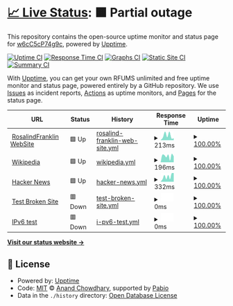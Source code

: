 # [📈 Live Status](https://w6cC5cP74g9c.github.io/up): <!--live status--> **🟧 Partial outage**

This repository contains the open-source uptime monitor and status page for [w6cC5cP74g9c](https://w6cC5cP74g9c.github.io/up), powered by [Upptime](https://github.com/upptime/upptime).

[![Uptime CI](https://github.com/w6cC5cP74g9c/up/workflows/Uptime%20CI/badge.svg)](https://github.com/w6cC5cP74g9c/up/actions?query=workflow%3A%22Uptime+CI%22)
[![Response Time CI](https://github.com/w6cC5cP74g9c/up/workflows/Response%20Time%20CI/badge.svg)](https://github.com/w6cC5cP74g9c/up/actions?query=workflow%3A%22Response+Time+CI%22)
[![Graphs CI](https://github.com/w6cC5cP74g9c/up/workflows/Graphs%20CI/badge.svg)](https://github.com/w6cC5cP74g9c/up/actions?query=workflow%3A%22Graphs+CI%22)
[![Static Site CI](https://github.com/w6cC5cP74g9c/up/workflows/Static%20Site%20CI/badge.svg)](https://github.com/w6cC5cP74g9c/up/actions?query=workflow%3A%22Static+Site+CI%22)
[![Summary CI](https://github.com/w6cC5cP74g9c/up/workflows/Summary%20CI/badge.svg)](https://github.com/w6cC5cP74g9c/up/actions?query=workflow%3A%22Summary+CI%22)

With [Upptime](https://upptime.js.org), you can get your own RFUMS unlimited and free uptime monitor and status page, powered entirely by a GitHub repository. We use [Issues](https://github.com/w6cC5cP74g9c/up/issues) as incident reports, [Actions](https://github.com/w6cC5cP74g9c/up/actions) as uptime monitors, and [Pages](https://w6cC5cP74g9c.github.io/up) for the status page.

<!--start: status pages-->
<!-- This summary is generated by Upptime (https://github.com/upptime/upptime) -->
<!-- Do not edit this manually, your changes will be overwritten -->
<!-- prettier-ignore -->
| URL | Status | History | Response Time | Uptime |
| --- | ------ | ------- | ------------- | ------ |
| <img alt="" src="https://icons.duckduckgo.com/ip3/www.rosalindfranklin.edu.ico" height="13"> [RosalindFranklin WebSite](https://www.rosalindfranklin.edu) | 🟩 Up | [rosalind-franklin-web-site.yml](https://github.com/w6cC5cP74g9c/up/commits/HEAD/history/rosalind-franklin-web-site.yml) | <details><summary><img alt="Response time graph" src="./graphs/rosalind-franklin-web-site/response-time-week.png" height="20"> 213ms</summary><br><a href="https://w6cC5cP74g9c.github.io/up/history/rosalind-franklin-web-site"><img alt="Response time 213" src="https://img.shields.io/endpoint?url=https%3A%2F%2Fraw.githubusercontent.com%2Fw6cC5cP74g9c%2Fup%2FHEAD%2Fapi%2Frosalind-franklin-web-site%2Fresponse-time.json"></a><br><a href="https://w6cC5cP74g9c.github.io/up/history/rosalind-franklin-web-site"><img alt="24-hour response time 213" src="https://img.shields.io/endpoint?url=https%3A%2F%2Fraw.githubusercontent.com%2Fw6cC5cP74g9c%2Fup%2FHEAD%2Fapi%2Frosalind-franklin-web-site%2Fresponse-time-day.json"></a><br><a href="https://w6cC5cP74g9c.github.io/up/history/rosalind-franklin-web-site"><img alt="7-day response time 213" src="https://img.shields.io/endpoint?url=https%3A%2F%2Fraw.githubusercontent.com%2Fw6cC5cP74g9c%2Fup%2FHEAD%2Fapi%2Frosalind-franklin-web-site%2Fresponse-time-week.json"></a><br><a href="https://w6cC5cP74g9c.github.io/up/history/rosalind-franklin-web-site"><img alt="30-day response time 213" src="https://img.shields.io/endpoint?url=https%3A%2F%2Fraw.githubusercontent.com%2Fw6cC5cP74g9c%2Fup%2FHEAD%2Fapi%2Frosalind-franklin-web-site%2Fresponse-time-month.json"></a><br><a href="https://w6cC5cP74g9c.github.io/up/history/rosalind-franklin-web-site"><img alt="1-year response time 213" src="https://img.shields.io/endpoint?url=https%3A%2F%2Fraw.githubusercontent.com%2Fw6cC5cP74g9c%2Fup%2FHEAD%2Fapi%2Frosalind-franklin-web-site%2Fresponse-time-year.json"></a></details> | <details><summary><a href="https://w6cC5cP74g9c.github.io/up/history/rosalind-franklin-web-site">100.00%</a></summary><a href="https://w6cC5cP74g9c.github.io/up/history/rosalind-franklin-web-site"><img alt="All-time uptime 100.00%" src="https://img.shields.io/endpoint?url=https%3A%2F%2Fraw.githubusercontent.com%2Fw6cC5cP74g9c%2Fup%2FHEAD%2Fapi%2Frosalind-franklin-web-site%2Fuptime.json"></a><br><a href="https://w6cC5cP74g9c.github.io/up/history/rosalind-franklin-web-site"><img alt="24-hour uptime 100.00%" src="https://img.shields.io/endpoint?url=https%3A%2F%2Fraw.githubusercontent.com%2Fw6cC5cP74g9c%2Fup%2FHEAD%2Fapi%2Frosalind-franklin-web-site%2Fuptime-day.json"></a><br><a href="https://w6cC5cP74g9c.github.io/up/history/rosalind-franklin-web-site"><img alt="7-day uptime 100.00%" src="https://img.shields.io/endpoint?url=https%3A%2F%2Fraw.githubusercontent.com%2Fw6cC5cP74g9c%2Fup%2FHEAD%2Fapi%2Frosalind-franklin-web-site%2Fuptime-week.json"></a><br><a href="https://w6cC5cP74g9c.github.io/up/history/rosalind-franklin-web-site"><img alt="30-day uptime 100.00%" src="https://img.shields.io/endpoint?url=https%3A%2F%2Fraw.githubusercontent.com%2Fw6cC5cP74g9c%2Fup%2FHEAD%2Fapi%2Frosalind-franklin-web-site%2Fuptime-month.json"></a><br><a href="https://w6cC5cP74g9c.github.io/up/history/rosalind-franklin-web-site"><img alt="1-year uptime 100.00%" src="https://img.shields.io/endpoint?url=https%3A%2F%2Fraw.githubusercontent.com%2Fw6cC5cP74g9c%2Fup%2FHEAD%2Fapi%2Frosalind-franklin-web-site%2Fuptime-year.json"></a></details>
| <img alt="" src="https://icons.duckduckgo.com/ip3/en.wikipedia.org.ico" height="13"> [Wikipedia](https://en.wikipedia.org) | 🟩 Up | [wikipedia.yml](https://github.com/w6cC5cP74g9c/up/commits/HEAD/history/wikipedia.yml) | <details><summary><img alt="Response time graph" src="./graphs/wikipedia/response-time-week.png" height="20"> 196ms</summary><br><a href="https://w6cC5cP74g9c.github.io/up/history/wikipedia"><img alt="Response time 196" src="https://img.shields.io/endpoint?url=https%3A%2F%2Fraw.githubusercontent.com%2Fw6cC5cP74g9c%2Fup%2FHEAD%2Fapi%2Fwikipedia%2Fresponse-time.json"></a><br><a href="https://w6cC5cP74g9c.github.io/up/history/wikipedia"><img alt="24-hour response time 196" src="https://img.shields.io/endpoint?url=https%3A%2F%2Fraw.githubusercontent.com%2Fw6cC5cP74g9c%2Fup%2FHEAD%2Fapi%2Fwikipedia%2Fresponse-time-day.json"></a><br><a href="https://w6cC5cP74g9c.github.io/up/history/wikipedia"><img alt="7-day response time 196" src="https://img.shields.io/endpoint?url=https%3A%2F%2Fraw.githubusercontent.com%2Fw6cC5cP74g9c%2Fup%2FHEAD%2Fapi%2Fwikipedia%2Fresponse-time-week.json"></a><br><a href="https://w6cC5cP74g9c.github.io/up/history/wikipedia"><img alt="30-day response time 196" src="https://img.shields.io/endpoint?url=https%3A%2F%2Fraw.githubusercontent.com%2Fw6cC5cP74g9c%2Fup%2FHEAD%2Fapi%2Fwikipedia%2Fresponse-time-month.json"></a><br><a href="https://w6cC5cP74g9c.github.io/up/history/wikipedia"><img alt="1-year response time 196" src="https://img.shields.io/endpoint?url=https%3A%2F%2Fraw.githubusercontent.com%2Fw6cC5cP74g9c%2Fup%2FHEAD%2Fapi%2Fwikipedia%2Fresponse-time-year.json"></a></details> | <details><summary><a href="https://w6cC5cP74g9c.github.io/up/history/wikipedia">100.00%</a></summary><a href="https://w6cC5cP74g9c.github.io/up/history/wikipedia"><img alt="All-time uptime 100.00%" src="https://img.shields.io/endpoint?url=https%3A%2F%2Fraw.githubusercontent.com%2Fw6cC5cP74g9c%2Fup%2FHEAD%2Fapi%2Fwikipedia%2Fuptime.json"></a><br><a href="https://w6cC5cP74g9c.github.io/up/history/wikipedia"><img alt="24-hour uptime 100.00%" src="https://img.shields.io/endpoint?url=https%3A%2F%2Fraw.githubusercontent.com%2Fw6cC5cP74g9c%2Fup%2FHEAD%2Fapi%2Fwikipedia%2Fuptime-day.json"></a><br><a href="https://w6cC5cP74g9c.github.io/up/history/wikipedia"><img alt="7-day uptime 100.00%" src="https://img.shields.io/endpoint?url=https%3A%2F%2Fraw.githubusercontent.com%2Fw6cC5cP74g9c%2Fup%2FHEAD%2Fapi%2Fwikipedia%2Fuptime-week.json"></a><br><a href="https://w6cC5cP74g9c.github.io/up/history/wikipedia"><img alt="30-day uptime 100.00%" src="https://img.shields.io/endpoint?url=https%3A%2F%2Fraw.githubusercontent.com%2Fw6cC5cP74g9c%2Fup%2FHEAD%2Fapi%2Fwikipedia%2Fuptime-month.json"></a><br><a href="https://w6cC5cP74g9c.github.io/up/history/wikipedia"><img alt="1-year uptime 100.00%" src="https://img.shields.io/endpoint?url=https%3A%2F%2Fraw.githubusercontent.com%2Fw6cC5cP74g9c%2Fup%2FHEAD%2Fapi%2Fwikipedia%2Fuptime-year.json"></a></details>
| <img alt="" src="https://icons.duckduckgo.com/ip3/news.ycombinator.com.ico" height="13"> [Hacker News](https://news.ycombinator.com) | 🟩 Up | [hacker-news.yml](https://github.com/w6cC5cP74g9c/up/commits/HEAD/history/hacker-news.yml) | <details><summary><img alt="Response time graph" src="./graphs/hacker-news/response-time-week.png" height="20"> 332ms</summary><br><a href="https://w6cC5cP74g9c.github.io/up/history/hacker-news"><img alt="Response time 332" src="https://img.shields.io/endpoint?url=https%3A%2F%2Fraw.githubusercontent.com%2Fw6cC5cP74g9c%2Fup%2FHEAD%2Fapi%2Fhacker-news%2Fresponse-time.json"></a><br><a href="https://w6cC5cP74g9c.github.io/up/history/hacker-news"><img alt="24-hour response time 332" src="https://img.shields.io/endpoint?url=https%3A%2F%2Fraw.githubusercontent.com%2Fw6cC5cP74g9c%2Fup%2FHEAD%2Fapi%2Fhacker-news%2Fresponse-time-day.json"></a><br><a href="https://w6cC5cP74g9c.github.io/up/history/hacker-news"><img alt="7-day response time 332" src="https://img.shields.io/endpoint?url=https%3A%2F%2Fraw.githubusercontent.com%2Fw6cC5cP74g9c%2Fup%2FHEAD%2Fapi%2Fhacker-news%2Fresponse-time-week.json"></a><br><a href="https://w6cC5cP74g9c.github.io/up/history/hacker-news"><img alt="30-day response time 332" src="https://img.shields.io/endpoint?url=https%3A%2F%2Fraw.githubusercontent.com%2Fw6cC5cP74g9c%2Fup%2FHEAD%2Fapi%2Fhacker-news%2Fresponse-time-month.json"></a><br><a href="https://w6cC5cP74g9c.github.io/up/history/hacker-news"><img alt="1-year response time 332" src="https://img.shields.io/endpoint?url=https%3A%2F%2Fraw.githubusercontent.com%2Fw6cC5cP74g9c%2Fup%2FHEAD%2Fapi%2Fhacker-news%2Fresponse-time-year.json"></a></details> | <details><summary><a href="https://w6cC5cP74g9c.github.io/up/history/hacker-news">100.00%</a></summary><a href="https://w6cC5cP74g9c.github.io/up/history/hacker-news"><img alt="All-time uptime 100.00%" src="https://img.shields.io/endpoint?url=https%3A%2F%2Fraw.githubusercontent.com%2Fw6cC5cP74g9c%2Fup%2FHEAD%2Fapi%2Fhacker-news%2Fuptime.json"></a><br><a href="https://w6cC5cP74g9c.github.io/up/history/hacker-news"><img alt="24-hour uptime 100.00%" src="https://img.shields.io/endpoint?url=https%3A%2F%2Fraw.githubusercontent.com%2Fw6cC5cP74g9c%2Fup%2FHEAD%2Fapi%2Fhacker-news%2Fuptime-day.json"></a><br><a href="https://w6cC5cP74g9c.github.io/up/history/hacker-news"><img alt="7-day uptime 100.00%" src="https://img.shields.io/endpoint?url=https%3A%2F%2Fraw.githubusercontent.com%2Fw6cC5cP74g9c%2Fup%2FHEAD%2Fapi%2Fhacker-news%2Fuptime-week.json"></a><br><a href="https://w6cC5cP74g9c.github.io/up/history/hacker-news"><img alt="30-day uptime 100.00%" src="https://img.shields.io/endpoint?url=https%3A%2F%2Fraw.githubusercontent.com%2Fw6cC5cP74g9c%2Fup%2FHEAD%2Fapi%2Fhacker-news%2Fuptime-month.json"></a><br><a href="https://w6cC5cP74g9c.github.io/up/history/hacker-news"><img alt="1-year uptime 100.00%" src="https://img.shields.io/endpoint?url=https%3A%2F%2Fraw.githubusercontent.com%2Fw6cC5cP74g9c%2Fup%2FHEAD%2Fapi%2Fhacker-news%2Fuptime-year.json"></a></details>
| <img alt="" src="https://icons.duckduckgo.com/ip3/thissitedoesnotexist.koj.co.ico" height="13"> [Test Broken Site](https://thissitedoesnotexist.koj.co) | 🟥 Down | [test-broken-site.yml](https://github.com/w6cC5cP74g9c/up/commits/HEAD/history/test-broken-site.yml) | <details><summary><img alt="Response time graph" src="./graphs/test-broken-site/response-time-week.png" height="20"> 0ms</summary><br><a href="https://w6cC5cP74g9c.github.io/up/history/test-broken-site"><img alt="Response time 0" src="https://img.shields.io/endpoint?url=https%3A%2F%2Fraw.githubusercontent.com%2Fw6cC5cP74g9c%2Fup%2FHEAD%2Fapi%2Ftest-broken-site%2Fresponse-time.json"></a><br><a href="https://w6cC5cP74g9c.github.io/up/history/test-broken-site"><img alt="24-hour response time 0" src="https://img.shields.io/endpoint?url=https%3A%2F%2Fraw.githubusercontent.com%2Fw6cC5cP74g9c%2Fup%2FHEAD%2Fapi%2Ftest-broken-site%2Fresponse-time-day.json"></a><br><a href="https://w6cC5cP74g9c.github.io/up/history/test-broken-site"><img alt="7-day response time 0" src="https://img.shields.io/endpoint?url=https%3A%2F%2Fraw.githubusercontent.com%2Fw6cC5cP74g9c%2Fup%2FHEAD%2Fapi%2Ftest-broken-site%2Fresponse-time-week.json"></a><br><a href="https://w6cC5cP74g9c.github.io/up/history/test-broken-site"><img alt="30-day response time 0" src="https://img.shields.io/endpoint?url=https%3A%2F%2Fraw.githubusercontent.com%2Fw6cC5cP74g9c%2Fup%2FHEAD%2Fapi%2Ftest-broken-site%2Fresponse-time-month.json"></a><br><a href="https://w6cC5cP74g9c.github.io/up/history/test-broken-site"><img alt="1-year response time 0" src="https://img.shields.io/endpoint?url=https%3A%2F%2Fraw.githubusercontent.com%2Fw6cC5cP74g9c%2Fup%2FHEAD%2Fapi%2Ftest-broken-site%2Fresponse-time-year.json"></a></details> | <details><summary><a href="https://w6cC5cP74g9c.github.io/up/history/test-broken-site">100.00%</a></summary><a href="https://w6cC5cP74g9c.github.io/up/history/test-broken-site"><img alt="All-time uptime 100.00%" src="https://img.shields.io/endpoint?url=https%3A%2F%2Fraw.githubusercontent.com%2Fw6cC5cP74g9c%2Fup%2FHEAD%2Fapi%2Ftest-broken-site%2Fuptime.json"></a><br><a href="https://w6cC5cP74g9c.github.io/up/history/test-broken-site"><img alt="24-hour uptime 100.00%" src="https://img.shields.io/endpoint?url=https%3A%2F%2Fraw.githubusercontent.com%2Fw6cC5cP74g9c%2Fup%2FHEAD%2Fapi%2Ftest-broken-site%2Fuptime-day.json"></a><br><a href="https://w6cC5cP74g9c.github.io/up/history/test-broken-site"><img alt="7-day uptime 100.00%" src="https://img.shields.io/endpoint?url=https%3A%2F%2Fraw.githubusercontent.com%2Fw6cC5cP74g9c%2Fup%2FHEAD%2Fapi%2Ftest-broken-site%2Fuptime-week.json"></a><br><a href="https://w6cC5cP74g9c.github.io/up/history/test-broken-site"><img alt="30-day uptime 100.00%" src="https://img.shields.io/endpoint?url=https%3A%2F%2Fraw.githubusercontent.com%2Fw6cC5cP74g9c%2Fup%2FHEAD%2Fapi%2Ftest-broken-site%2Fuptime-month.json"></a><br><a href="https://w6cC5cP74g9c.github.io/up/history/test-broken-site"><img alt="1-year uptime 100.00%" src="https://img.shields.io/endpoint?url=https%3A%2F%2Fraw.githubusercontent.com%2Fw6cC5cP74g9c%2Fup%2FHEAD%2Fapi%2Ftest-broken-site%2Fuptime-year.json"></a></details>
| <img alt="" src="https://icons.duckduckgo.com/ip3/null.ico" height="13"> [IPv6 test](forwardemail.net) | 🟥 Down | [i-pv6-test.yml](https://github.com/w6cC5cP74g9c/up/commits/HEAD/history/i-pv6-test.yml) | <details><summary><img alt="Response time graph" src="./graphs/i-pv6-test/response-time-week.png" height="20"> 0ms</summary><br><a href="https://w6cC5cP74g9c.github.io/up/history/i-pv6-test"><img alt="Response time 0" src="https://img.shields.io/endpoint?url=https%3A%2F%2Fraw.githubusercontent.com%2Fw6cC5cP74g9c%2Fup%2FHEAD%2Fapi%2Fi-pv6-test%2Fresponse-time.json"></a><br><a href="https://w6cC5cP74g9c.github.io/up/history/i-pv6-test"><img alt="24-hour response time 0" src="https://img.shields.io/endpoint?url=https%3A%2F%2Fraw.githubusercontent.com%2Fw6cC5cP74g9c%2Fup%2FHEAD%2Fapi%2Fi-pv6-test%2Fresponse-time-day.json"></a><br><a href="https://w6cC5cP74g9c.github.io/up/history/i-pv6-test"><img alt="7-day response time 0" src="https://img.shields.io/endpoint?url=https%3A%2F%2Fraw.githubusercontent.com%2Fw6cC5cP74g9c%2Fup%2FHEAD%2Fapi%2Fi-pv6-test%2Fresponse-time-week.json"></a><br><a href="https://w6cC5cP74g9c.github.io/up/history/i-pv6-test"><img alt="30-day response time 0" src="https://img.shields.io/endpoint?url=https%3A%2F%2Fraw.githubusercontent.com%2Fw6cC5cP74g9c%2Fup%2FHEAD%2Fapi%2Fi-pv6-test%2Fresponse-time-month.json"></a><br><a href="https://w6cC5cP74g9c.github.io/up/history/i-pv6-test"><img alt="1-year response time 0" src="https://img.shields.io/endpoint?url=https%3A%2F%2Fraw.githubusercontent.com%2Fw6cC5cP74g9c%2Fup%2FHEAD%2Fapi%2Fi-pv6-test%2Fresponse-time-year.json"></a></details> | <details><summary><a href="https://w6cC5cP74g9c.github.io/up/history/i-pv6-test">100.00%</a></summary><a href="https://w6cC5cP74g9c.github.io/up/history/i-pv6-test"><img alt="All-time uptime 100.00%" src="https://img.shields.io/endpoint?url=https%3A%2F%2Fraw.githubusercontent.com%2Fw6cC5cP74g9c%2Fup%2FHEAD%2Fapi%2Fi-pv6-test%2Fuptime.json"></a><br><a href="https://w6cC5cP74g9c.github.io/up/history/i-pv6-test"><img alt="24-hour uptime 100.00%" src="https://img.shields.io/endpoint?url=https%3A%2F%2Fraw.githubusercontent.com%2Fw6cC5cP74g9c%2Fup%2FHEAD%2Fapi%2Fi-pv6-test%2Fuptime-day.json"></a><br><a href="https://w6cC5cP74g9c.github.io/up/history/i-pv6-test"><img alt="7-day uptime 100.00%" src="https://img.shields.io/endpoint?url=https%3A%2F%2Fraw.githubusercontent.com%2Fw6cC5cP74g9c%2Fup%2FHEAD%2Fapi%2Fi-pv6-test%2Fuptime-week.json"></a><br><a href="https://w6cC5cP74g9c.github.io/up/history/i-pv6-test"><img alt="30-day uptime 100.00%" src="https://img.shields.io/endpoint?url=https%3A%2F%2Fraw.githubusercontent.com%2Fw6cC5cP74g9c%2Fup%2FHEAD%2Fapi%2Fi-pv6-test%2Fuptime-month.json"></a><br><a href="https://w6cC5cP74g9c.github.io/up/history/i-pv6-test"><img alt="1-year uptime 100.00%" src="https://img.shields.io/endpoint?url=https%3A%2F%2Fraw.githubusercontent.com%2Fw6cC5cP74g9c%2Fup%2FHEAD%2Fapi%2Fi-pv6-test%2Fuptime-year.json"></a></details>

<!--end: status pages-->

[**Visit our status website →**](https://w6cC5cP74g9c.github.io/up)

## 📄 License

- Powered by: [Upptime](https://github.com/upptime/upptime)
- Code: [MIT](./LICENSE) © [Anand Chowdhary](https://anandchowdhary.com), supported by [Pabio](https://pabio.com)
- Data in the `./history` directory: [Open Database License](https://opendatacommons.org/licenses/odbl/1-0/)
